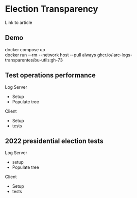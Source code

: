 # Election Transparency


Link to article

## Demo

docker compose up  
docker run --rm --network host --pull always ghcr.io/larc-logs-transparentes/bu-utils:gh-73


## Test operations performance

Log Server  
- Setup
- Populate tree

Client
- Setup
- tests

## 2022 presidential election tests

Log Server
- setup
- Populate tree

Client
- Setup
- tests
